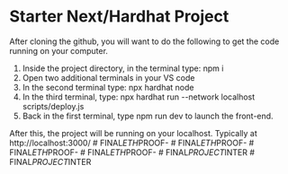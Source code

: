 # Starter Next/Hardhat Project

After cloning the github, you will want to do the following to get the code running on your computer.

1. Inside the project directory, in the terminal type: npm i
2. Open two additional terminals in your VS code
3. In the second terminal type: npx hardhat node
4. In the third terminal, type: npx hardhat run --network localhost scripts/deploy.js
5. Back in the first terminal, type npm run dev to launch the front-end.

After this, the project will be running on your localhost. 
Typically at http://localhost:3000/
#   F I N A L _ E T H _ P R O O F -  
 #   F I N A L _ E T H _ P R O O F -  
 #   F I N A L _ E T H _ P R O O F -  
 #   F I N A L _ E T H _ P R O O F -  
 #   F I N A L _ P R O J E C T _ I N T E R  
 #   F I N A L _ P R O J E C T _ I N T E R  
 